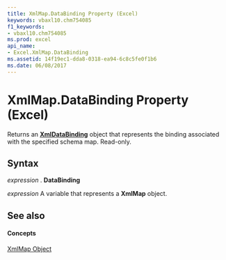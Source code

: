 ```yaml
---
title: XmlMap.DataBinding Property (Excel)
keywords: vbaxl10.chm754085
f1_keywords:
- vbaxl10.chm754085
ms.prod: excel
api_name:
- Excel.XmlMap.DataBinding
ms.assetid: 14f19ec1-dda8-0318-ea94-6c8c5fe0f1b6
ms.date: 06/08/2017
---
```



# XmlMap.DataBinding Property (Excel)

Returns an  **[XmlDataBinding](Excel.XmlDataBinding.md)** object that represents the binding associated with the specified schema map. Read-only.


## Syntax

 _expression_ . **DataBinding**

 _expression_ A variable that represents a **XmlMap** object.


## See also


#### Concepts


[XmlMap Object](Excel.XmlMap.md)

